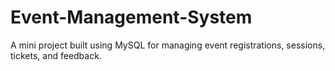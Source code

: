 # Event-Management-System
A mini project built using MySQL for managing event registrations, sessions, tickets, and feedback.
